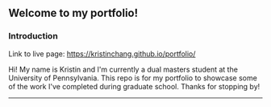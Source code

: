 ## Welcome to my portfolio!

### Introduction
Link to live page: https://kristinchang.github.io/portfolio/

Hi! My name is Kristin and I'm currently a dual masters student at the University of Pennsylvania. This repo is for my portfolio to showcase some of the work I've completed during graduate school. Thanks for stopping by! 
___
